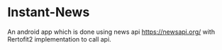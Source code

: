 # Instant-News
An android app which is done using news api https://newsapi.org/ with Rertofit2 implementation to call api.
